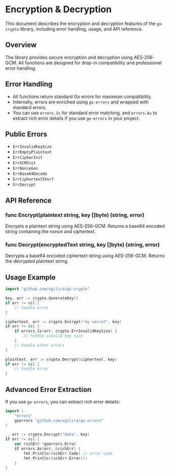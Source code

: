 # Encryption & Decryption

This document describes the encryption and decryption features of the `go-crypto` library, including error handling, usage, and API reference.

## Overview
The library provides secure encryption and decryption using AES-256-GCM. All functions are designed for drop-in compatibility and professional error handling.

## Error Handling
- All functions return standard Go errors for maximum compatibility.
- Internally, errors are enriched using `go-errors` and wrapped with standard errors.
- You can use `errors.Is` for standard error matching, and `errors.As` to extract rich error details if you use `go-errors` in your project.

## Public Errors
- `ErrInvalidKeySize`
- `ErrEmptyPlaintext`
- `ErrCipherInit`
- `ErrGCMInit`
- `ErrNonceGen`
- `ErrBase64Decode`
- `ErrCiphertextShort`
- `ErrDecrypt`

## API Reference

### func Encrypt(plaintext string, key []byte) (string, error)
Encrypts a plaintext string using AES-256-GCM. Returns a base64 encoded string containing the nonce and ciphertext.

### func Decrypt(encryptedText string, key []byte) (string, error)
Decrypts a base64 encoded ciphertext string using AES-256-GCM. Returns the decrypted plaintext string.

## Usage Example
```go
import "github.com/agilira/go-crypto"

key, err := crypto.GenerateKey()
if err != nil {
    // handle error
}

ciphertext, err := crypto.Encrypt("my secret", key)
if err != nil {
    if errors.Is(err, crypto.ErrInvalidKeySize) {
        // handle invalid key size
    }
    // handle other errors
}

plaintext, err := crypto.Decrypt(ciphertext, key)
if err != nil {
    // handle error
}
```

## Advanced Error Extraction
If you use `go-errors`, you can extract rich error details:
```go
import (
    "errors"
    goerrors "github.com/agilira/go-errors"
)

_, err := crypto.Encrypt("data", key)
if err != nil {
    var richErr *goerrors.Error
    if errors.As(err, &richErr) {
        fmt.Println(richErr.Code) // error code
        fmt.Println(richErr.Error())
    }
}
``` 